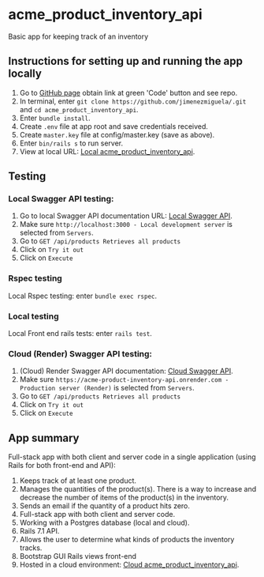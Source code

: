 # acme_product_inventory_api
Basic app for keeping track of an inventory

## Instructions for setting up and running the app locally

1. Go to [GitHub page](https://github.com/jimenezmiguela/acme_product_inventory_api) obtain link at green 'Code' button and see repo.
2. In terminal, enter ``` git clone https://github.com/jimenezmiguela/.git ``` and ``` cd acme_product_inventory_api ```.
3. Enter ``` bundle install ```.
4. Create ``` .env ``` file at app root and save credentials received.
5. Create ``` master.key ``` file at config/master.key (save as above).
6. Enter ``` bin/rails s ``` to run server.
7. View at local URL: [Local acme_product_inventory_api](http://localhost:3000).

## Testing

### Local Swagger API testing:
1. Go to local Swagger API documentation URL: [Local Swagger API](http://localhost:3000/swagger/index.html).
2. Make sure ```http://localhost:3000 - Local development server``` is selected from ```Servers```.
3. Go to ```GET /api/products
Retrieves all products```
4. Click on ```Try it out```
5. Click on ```Execute```

### Rspec testing
Local Rspec testing: enter ``` bundle exec rspec ```.

### Local testing
Local Front end rails tests: enter  ``` rails test ```.

### Cloud (Render) Swagger API testing:
1. (Cloud) Render Swagger API documentation: [Cloud Swagger API](https://acme-product-inventory-api.onrender.com/swagger/index.html).
2. Make sure ```https://acme-product-inventory-api.onrender.com - Production server (Render)``` is selected from ```Servers```.
3. Go to ```GET /api/products
Retrieves all products```
4. Click on ```Try it out```
5. Click on ```Execute```

## App summary
Full-stack app with both client and server code in a single application (using Rails for both front-end and API):

1. Keeps track of at least one product.
2. Manages the quantities of the product(s). There is a way to increase and decrease the number of items of the product(s) in the inventory.
3. Sends an email if the quantity of a product hits zero.
4. Full-stack app with both client and server code.
5. Working with a Postgres database (local and cloud).
6. Rails 7.1 API.
7. Allows the user to determine what kinds of products the inventory tracks.
8. Bootstrap GUI Rails views front-end
9. Hosted in a cloud environment: [Cloud acme_product_inventory_api](https://acme-product-inventory-api.onrender.com).

